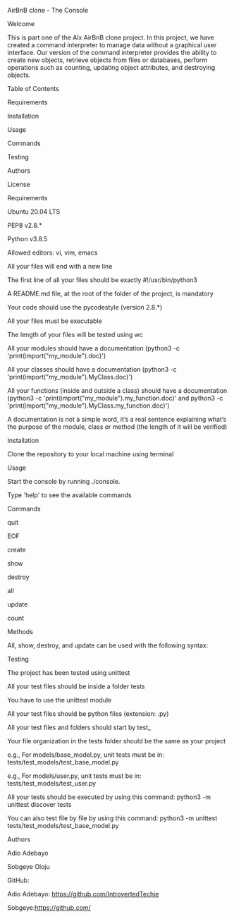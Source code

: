 AirBnB clone - The Console

Welcome

This is part one of the Alx AirBnB clone project. In this project, we have created a command interpreter to manage data without a graphical user interface. Our version of the command interpreter provides the ability to create new objects, retrieve objects from files or databases, perform operations such as counting, updating object attributes, and destroying objects.

Table of Contents

Requirements

Installation

Usage

Commands

Testing

Authors

License

Requirements

Ubuntu 20.04 LTS

PEP8 v2.8.*

Python v3.8.5

Allowed editors: vi, vim, emacs

All your files will end with a new line

The first line of all your files should be exactly #!/usr/bin/python3

A README.md file, at the root of the folder of the project, is mandatory

Your code should use the pycodestyle (version 2.8.*)

All your files must be executable

The length of your files will be tested using wc

All your modules should have a documentation (python3 -c 'print(import("my_module").doc)')

All your classes should have a documentation (python3 -c 'print(import("my_module").MyClass.doc)')

All your functions (inside and outside a class) should have a documentation (python3 -c 'print(import("my_module").my_function.doc)' and python3 -c 'print(import("my_module").MyClass.my_function.doc)')

A documentation is not a simple word, it’s a real sentence explaining what’s the purpose of the module, class or method (the length of it will be verified)

Installation

Clone the repository to your local machine using terminal

Usage

Start the console by running ./console.

Type 'help' to see the available commands

Commands

quit

EOF

create

show

destroy

all

update

count

Methods

All, show, destroy, and update can be used with the following syntax:

Testing

The project has been tested using unittest

All your test files should be inside a folder tests

You have to use the unittest module

All your test files should be python files (extension: .py)

All your test files and folders should start by test_

Your file organization in the tests folder should be the same as your project

e.g., For models/base_model.py, unit tests must be in: tests/test_models/test_base_model.py

e.g., For models/user.py, unit tests must be in: tests/test_models/test_user.py

All your tests should be executed by using this command: python3 -m unittest discover tests

You can also test file by file by using this command: python3 -m unittest tests/test_models/test_base_model.py

Authors

Adio Adebayo

Sobgeye Oloju

GitHub:

Adio Adebayo: https://github.com/IntrovertedTechie

Sobgeye:https://github.com/

